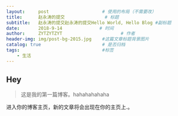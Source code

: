 ```yaml
---
layout:     post                    # 使用的布局（不需要改）
title:      赵永涛的提交               # 标题 
subtitle:   赵永涛的提交赵永涛的提交Hello World, Hello Blog #副标题
date:       2018-9-14              # 时间
author:     ZYTZYTZYT                      # 作者
header-img: img/post-bg-2015.jpg    #这篇文章标题背景图片
catalog: true                       # 是否归档
tags:                               #标签
    - 生活
---
```


## Hey
>这是我的第一篇博客。hahahahahaha

进入你的博客主页，新的文章将会出现在你的主页上.。
